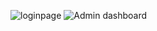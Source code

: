 ![loginpage](https://github.com/user-attachments/assets/4e302073-4038-4f5a-9a43-f4a2e8426234)
![Admin dashboard ](https://github.com/user-attachments/assets/3105450d-73dc-4cde-b174-494b808ae78e)

